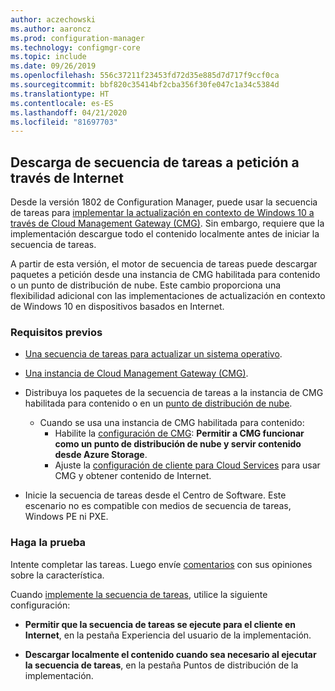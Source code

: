 ```yaml
---
author: aczechowski
ms.author: aaroncz
ms.prod: configuration-manager
ms.technology: configmgr-core
ms.topic: include
ms.date: 09/26/2019
ms.openlocfilehash: 556c37211f23453fd72d35e885d7d717f9ccf0ca
ms.sourcegitcommit: bbf820c35414bf2cba356f30fe047c1a34c5384d
ms.translationtype: HT
ms.contentlocale: es-ES
ms.lasthandoff: 04/21/2020
ms.locfileid: "81697703"
---
```

## <a name="task-sequence-download-on-demand-over-the-internet"></a><a name="bkmk_dodcmg"></a> Descarga de secuencia de tareas a petición a través de Internet

<!--3601238-->
Desde la versión 1802 de Configuration Manager, puede usar la secuencia de tareas para [implementar la actualización en contexto de Windows 10 a través de Cloud Management Gateway (CMG)](../../../../../osd/deploy-use/deploy-a-task-sequence.md#deploy-windows-10-in-place-upgrade-via-cmg). Sin embargo, requiere que la implementación descargue todo el contenido localmente antes de iniciar la secuencia de tareas.

A partir de esta versión, el motor de secuencia de tareas puede descargar paquetes a petición desde una instancia de CMG habilitada para contenido o un punto de distribución de nube. Este cambio proporciona una flexibilidad adicional con las implementaciones de actualización en contexto de Windows 10 en dispositivos basados en Internet.

### <a name="prerequisites"></a>Requisitos previos

- [Una secuencia de tareas para actualizar un sistema operativo](../../../../../osd/deploy-use/create-a-task-sequence-to-upgrade-an-operating-system.md).

- [Una instancia de Cloud Management Gateway (CMG)](../../../../clients/manage/cmg/setup-cloud-management-gateway.md).

- Distribuya los paquetes de la secuencia de tareas a la instancia de CMG habilitada para contenido o en un [punto de distribución de nube](../../../../plan-design/hierarchy/use-a-cloud-based-distribution-point.md).

  - Cuando se usa una instancia de CMG habilitada para contenido:
    - Habilite la [configuración de CMG](../../../../clients/manage/cmg/setup-cloud-management-gateway.md#settings): **Permitir a CMG funcionar como un punto de distribución de nube y servir contenido desde Azure Storage**.
    - Ajuste la [configuración de cliente para Cloud Services](../../../../clients/deploy/about-client-settings.md#cloud-services) para usar CMG y obtener contenido de Internet.

- Inicie la secuencia de tareas desde el Centro de Software. Este escenario no es compatible con medios de secuencia de tareas, Windows PE ni PXE.

### <a name="try-it-out"></a>Haga la prueba

Intente completar las tareas. Luego envíe [comentarios](../../../../understand/find-help.md#product-feedback) con sus opiniones sobre la característica.

Cuando [implemente la secuencia de tareas](../../../../../osd/deploy-use/deploy-a-task-sequence.md), utilice la siguiente configuración:

- **Permitir que la secuencia de tareas se ejecute para el cliente en Internet**, en la pestaña Experiencia del usuario de la implementación.

- **Descargar localmente el contenido cuando sea necesario al ejecutar la secuencia de tareas**, en la pestaña Puntos de distribución de la implementación.